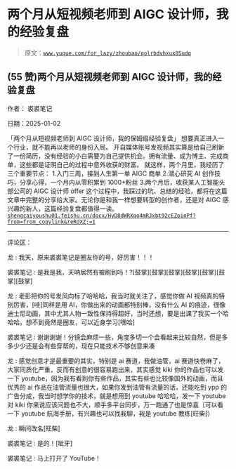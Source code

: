 # 两个月从短视频老师到 AIGC 设计师，我的经验复盘

> 原文：[`www.yuque.com/for_lazy/zhoubao/qolrbdvhxux05udq`](https://www.yuque.com/for_lazy/zhoubao/qolrbdvhxux05udq)

## (55 赞)两个月从短视频老师到 AIGC 设计师，我的经验复盘

作者： 裘裘笔记

日期：2025-01-02

「两个月从短视频老师到 AIGC 设计师，我的保姆级经验复盘」 想要真正进入一个行业，就不能再以老师的身份入局。
开自媒体账号发视频其实算是给自己刷新了一份简历，没有经验的小白需要为自己提供机会。拥有流量、成为博主、完成商单，这些都是证明自己的过程中意外收获的财富。
就这样，两个月里，我经历了三个重要节点： 1.入门三周，接到人生第一单 AIGC 商单 2.潜心研究 AI 创作技巧，分享心得，一个月内从零积累到 1000+粉丝
3.两个月后，收获某人工智能头部公司的 AIGC 设计师 offer
这个过程中，我踩过的坑、总结的经验，都将在这篇文章中完整的分享给大家。无论你是和我一样想要转型的创作者，还是对 AIGC 感兴趣的新人，这篇经验复盘都值得一读。 [`shengcaiyoushu01.feishu.cn/docx/HyD8dWRXqo4mRJxbt92cEZpinPf?from=from_copylink&reRdXZ;=1`](https://shengcaiyoushu01.feishu.cn/docx/HyD8dWRXqo4mRJxbt92cEZpinPf?from=from_copylink&reRdXZ;=1)

* * *

评论区：

龙 : 我天，原来裘裘笔记是圈友你的号，好厉害！！！

裘裘笔记 : 是我是我，天呐居然有被刷到吗！?[鼓掌][鼓掌][鼓掌][鼓掌][鼓掌][鼓掌][鼓掌]

龙 : 老彭把你的号发风向标了哈哈哈，我当时就关注了，感觉你做 AI 视频真的特别厉害，[哇]同样是用 AI，你做出来的动画都特别棒，没有什么 AI 的痕迹，很像迪士尼动画，其中尤其人物一致性保持得超好，当时还想，要是出课了我买一个哈哈哈，想不到竟然是圈友，可以近身学习[嘿哈]

裘裘笔记 : 谢谢谢谢！分镜会麻烦一些，角度多切一个会看起来比较自然，但是多多少少还是会有些穿帮的，现在只能技术不够创意来凑

龙 : 感觉创意才是最重要的其实，特别是 ai 赛道，我做油管，ai 赛道快卷麻了，大家同质化严重，反而有创意的很容易跑出来，其实感觉 kiki 你的作品也可以发一下 youtube，因为我有看到你有些作品，其实有些也比较像国外的动画，而且优秀的 ai 作品在油管流量也很大，如果你发到油管有流量的话，还能吃到 ypp 的广告分成，我当时想学你的技术，就是想用到 youtube 哈哈哈，发一下 youtube 对 kiki 你来说应该问题也不大，顺手多平台同步，万一跑通了也是惊喜（可以看一下 youtube 航海手册，有兴趣也可以找我聊，我是 youtube 教练[旺柴]）

龙 : 瞬间改名[旺柴]

裘裘笔记 : 是的！[呲牙]

裘裘笔记 : 马上打开了 YouTube！